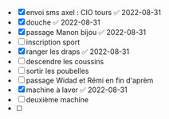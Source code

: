 - [x] envoi sms axel : CIO tours ✅ 2022-08-31
- [x] douche ✅ 2022-08-31
- [x] passage Manon bijou ✅ 2022-08-31
- [ ] inscription sport
- [x] ranger les draps ✅ 2022-08-31
- [ ] descendre les coussins
- [ ] sortir les poubelles
- [ ] passage Widad et Rémi en fin d'aprèm
- [x] machine à laver ✅ 2022-08-31
- [ ] deuxième machine
- [ ] 